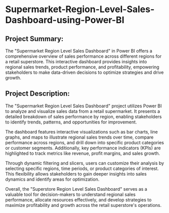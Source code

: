 # Supermarket-Region-Level-Sales-Dashboard-using-Power-BI

## Project Summary:
The "Supermarket Region Level Sales Dashboard" in Power BI offers a comprehensive overview of sales performance across different regions for a retail superstore. This interactive dashboard provides insights into regional sales trends, product performance, and profitability, empowering stakeholders to make data-driven decisions to optimize strategies and drive growth.

## Project Description:
The "Supermarket Region Level Sales Dashboard" project utilizes Power BI to analyze and visualize sales data from a retail supermarket. It presents a detailed breakdown of sales performance by region, enabling stakeholders to identify trends, patterns, and opportunities for improvement.

The dashboard features interactive visualizations such as bar charts, line graphs, and maps to illustrate regional sales trends over time, compare performance across regions, and drill down into specific product categories or customer segments. Additionally, key performance indicators (KPIs) are highlighted to track metrics like revenue, profit margins, and sales growth.

Through dynamic filtering and slicers, users can customize their analysis by selecting specific regions, time periods, or product categories of interest. This flexibility allows stakeholders to gain deeper insights into sales dynamics and identify areas for optimization.

Overall, the "Superstore Region Level Sales Dashboard" serves as a valuable tool for decision-makers to understand regional sales performance, allocate resources effectively, and develop strategies to maximize profitability and growth across the retail superstore's operations.
